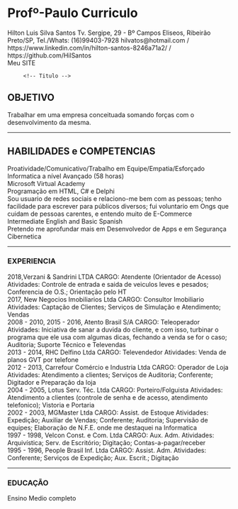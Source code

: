 # Profº-Paulo Curriculo

<!DOCTYPE html>
<html lang="pt-br">
    <head>
        <meta charset="charset="UTF-8" />
        <meta name="viewport" content="width=device-width, initial-scale=1.0" />
        <title>Curriculo</title>
      </head>
      <body>
        
<!-- Paragrafo -->
<p>
          Hilton Luis Silva Santos
          Tv. Sergipe, 29 - Bº Campos Eliseos, Ribeirão Preto/SP, Tel./Whats: (16)99403-7928
          hilvatos@hotmail.com / https://www.linkedin.com/in/hilton-santos-8246a71a2/ / 
https://github.com/HilSantos
        </br>
          Meu SITE
         </p>

         <!-- Titulo -->
<h2>OBJETIVO</h2>
         Trabalhar em uma empresa conceituada somando forças com o desenvolvimento da mesma.
         <hr>
         
<h2>HABILIDADES e COMPETENCIAS</h2>
Proatividade/Comunicativo/Trabalho em Equipe/Empatia/Esforçado
<br>
Informatica a nível Avançado (58 horas)
<br>
Microsoft Virtual Academy
<br>
Programação em HTML, C# e Delphi
<br>
Sou usuario de redes sociais e relaciono-me bem com as pessoas; tenho facilidade para escrever para públicos
diversos; fui voluntario em Ongs que cuidam de pessoas carentes, e entendo muito de E-Commerce
<br>
Intermediate English and Basic Spanish
<br>
Pretendo me aprofundar mais em Desenvolvedor de Apps e em Segurança Cibernetica
<br>
<hr>
<h3>EXPERIENCIA</h3>
2018,Verzani & Sandrini LTDA
CARGO: Atendente (Orientador de Acesso)
Atividades: Controle de entrada e saida de veiculos leves e pesados; Conferencia de O.S.; Orientação pelo HT
<br>
2017, New Negocios Imobiliarios Ltda
CARGO: Consultor Imobiliario
Atividades: Captação de Clientes; Serviços de Simulação e Atendimento; Vendas
<br>
2008 - 2010, 2015 - 2016, Atento Brasil S/A
CARGO: Teleoperador
Atividades: Iniciativa de sanar a duvida do cliente, e com isso, turbinar o programa que ele usa com algumas
dicas, fechando a venda se for o caso; Auditoria; Suporte Técnico e Televendas
<br>
2013 - 2014, RHC Delfino Ltda
CARGO: Televendedor
Atividades: Venda de planos GVT por telefone
<br>
2012 - 2013, Carrefour Comércio e Industria Ltda
CARGO: Operador de Loja
Atividades: Atendimento a clientes; Serviços de Auditoria; Conferente; Digitador e Preparação da loja
<br>
2004 - 2005, Lotus Serv. Téc. Ltda
CARGO: Porteiro/Folguista
Atividades: Atendimento a clientes (controle de senha e de acesso, atendimento telefonico); Vistoria e
Portaria
<br>
2002 - 2003, MGMaster Ltda
CARGO: Assist. de Estoque
Atividades: Expedição; Auxiliar de Vendas; Conferente; Auditoria; Supervisão de equipes; Elaboração de N.F.E.
onde me destaquei na Informatica
<br>
1997 - 1998, Velcon Const. e Com. Ltda
CARGO: Aux. Adm.
Atividades: Arquivística; Serv. de Escritório; Digitação; Contas-a-pagar/receber
<br>
1995 - 1996, People Brasil Inf. Ltda
CARGO: Assist. Adm.
Atividades: Conferente; Serviços de Expedição; Aux. Escrit.; Digitação
<br>
<hr>

<h3>EDUCAÇÃO</h3>
Ensino Medio completo



</head>

</html>
